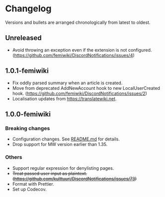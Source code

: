 # Changelog

Versions and bullets are arranged chronologically from latest to oldest.

## Unreleased

- Avoid throwing an exception even if the extension is not configured. (https://github.com/femiwiki/DiscordNotifications/issues/4)

## 1.0.1-femiwiki

- Fix oddly parsed summary when an article is created.
- Move from deprecated AddNewAccount hook to new LocalUserCreated hook. (https://github.com/femiwiki/DiscordNotifications/issues/2)
- Localisation updates from https://translatewiki.net.

## 1.0.0-femiwiki

### Breaking changes

- Configuration changes. See [README.md] for details.
- Drop support for MW version earlier than 1.35.

### Others

- Support regular expression for denylisting pages.
- ~~Treat passed user input as plaintext. (https://github.com/kulttuuri/DiscordNotifications/issues/73)~~
- Format with Prettier.
- Set up Codecov.

[readme.md]: https://github.com/femiwiki/DiscordNotifications/blob/main/README.md
